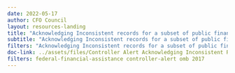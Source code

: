 ```yaml
---
date: 2022-05-17
author: CFO Council
layout: resources-landing
title: "Acknowledging Inconsistent records for a subset of public financial assistance"
subtitle: "Acknowledging Inconsistent records for a subset of public financial assistance"
filters: "Acknowledging Inconsistent records for a subset of public financial assistance"
doc-link: ../assets/files/Controller Alert Acknowledging Inconsistent Records_2017.04.03.pdf
filters: federal-financial-assistance controller-alert omb 2017
---
```

